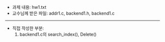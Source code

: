 - 과제 내용: hw1.txt
- 교수님께 받은 파일: addr1.c, backend1.h, backend1.c

---

- 직접 작성한 부분:
  1) backend1.c의 search_index(), Delete()
